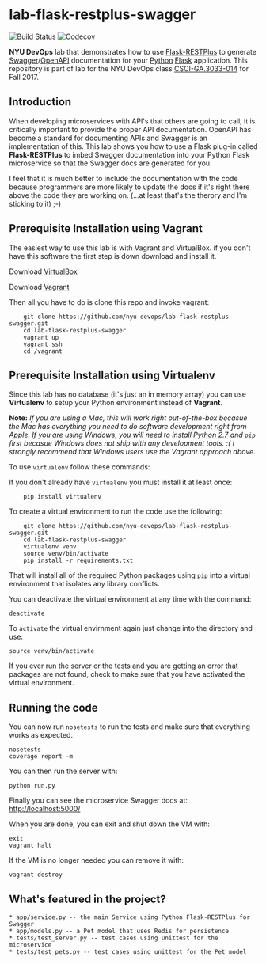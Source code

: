 # lab-flask-restplus-swagger

[![Build Status](https://travis-ci.org/nyu-devops/lab-flask-restplus-swagger.svg?branch=master)](https://travis-ci.org/nyu-devops/lab-flask-restplus-swagger)
[![Codecov](https://img.shields.io/codecov/c/github/nyu-devops/lab-flask-restplus-swagger.svg)]()

**NYU DevOps** lab that demonstrates how to use [Flask-RESTPlus](https://flask-restplus.readthedocs.io/en/stable/) to generate [Swagger](http://swagger.io)/[OpenAPI](https://www.openapis.org) documentation for your [Python](https://www.python.org) [Flask](http://flask.pocoo.org) application. This repository is part of lab for the NYU DevOps class [CSCI-GA.3033-014](http://cs.nyu.edu/courses/fall17/CSCI-GA.3033-014/) for Fall 2017.

## Introduction

When developing microservices with API's that others are going to call, it is critically important to provide the proper API documentation. OpenAPI has become a standard for documenting APIs and Swagger is an implementation of this. This lab shows you how to use a Flask plug-in called **Flask-RESTPlus** to imbed Swagger documentation into your Python Flask microservice so that the Swagger docs are generated for you.

I feel that it is much better to include the documentation with the code because programmers are more likely to update the docs if it's right there above the code they are working on. (...at least that's the therory and I'm sticking to it) ;-)

## Prerequisite Installation using Vagrant

The easiest way to use this lab is with Vagrant and VirtualBox. if you don't have this software the first step is down download and install it.

Download [VirtualBox](https://www.virtualbox.org/)

Download [Vagrant](https://www.vagrantup.com/)

Then all you have to do is clone this repo and invoke vagrant:

```shell
    git clone https://github.com/nyu-devops/lab-flask-restplus-swagger.git
    cd lab-flask-restplus-swagger
    vagrant up
    vagrant ssh
    cd /vagrant
```

## Prerequisite Installation using Virtualenv

Since this lab has no database (it's just an in memory array) you can use **Virtualenv** to setup your Python environment instead of **Vagrant**.

**Note:** _If you are using a Mac, this will work right out-of-the-box becasue the Mac has everything you need to do software development right from Apple. If you are using Windows, you will need to install [Python 2.7](https://www.python.org/downloads/release/python-2712/) and `pip` first becasue Windows does not ship with any development tools. :( I strongly recommend that Windows users use the Vagrant approach above._

To use `virtualenv` follow these commands:

If you don't already have `virtualenv` you must install it at least once:

```shell
    pip install virtualenv
```

To create a virtual environment to run the code use the following:

```shell
    git clone https://github.com/nyu-devops/lab-flask-restplus-swagger.git
    cd lab-flask-restplus-swagger
    virtualenv venv
    source venv/bin/activate
    pip install -r requirements.txt
```

That will install all of the required Python packages using `pip` into a virtual environment that isolates any library conflicts.

You can deactivate the virtual environment at any time with the command:

    deactivate

To `activate` the virtual envirnment again just change into the directory and use:

    source venv/bin/activate

If you ever run the server or the tests and you are getting an error that packages are not found, check to make sure that you have activated the virtual environment.

## Running the code

You can now run `nosetests` to run the tests and make sure that everything works as expected.

    nosetests
    coverage report -m

You can then run the server with:

    python run.py

Finally you can see the microservice Swagger docs at: [http://localhost:5000/](http://localhost:5000/)

When you are done, you can exit and shut down the VM with:

    exit
    vagrant halt

If the VM is no longer needed you can remove it with:

    vagrant destroy


## What's featured in the project?

    * app/service.py -- the main Service using Python Flask-RESTPlus for Swagger
    * app/models.py -- a Pet model that uses Redis for persistence
    * tests/test_server.py -- test cases using unittest for the microservice
    * tests/test_pets.py -- test cases using unittest for the Pet model

